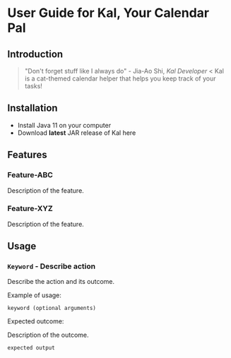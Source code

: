 # User Guide for Kal, Your Calendar Pal
## Introduction
> "Don't forget stuff like I always do" - Jia-Ao Shi, _Kal Developer_ <
Kal is a cat-themed calendar helper that helps you keep track of your tasks!

## Installation
- Install Java 11 on your computer
- Download **latest** JAR release of Kal here

## Features 

### Feature-ABC

Description of the feature.

### Feature-XYZ

Description of the feature.

## Usage

### `Keyword` - Describe action

Describe the action and its outcome.

Example of usage: 

`keyword (optional arguments)`

Expected outcome:

Description of the outcome.

```
expected output
```

